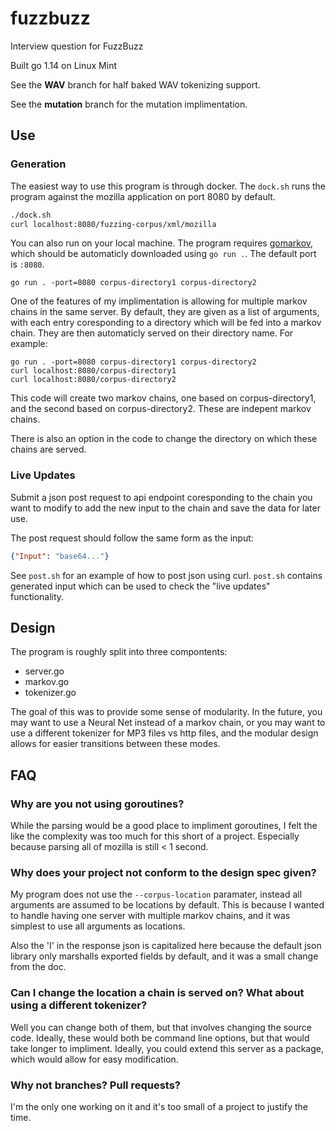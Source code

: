 # fuzzbuzz
Interview question for FuzzBuzz

Built go 1.14 on Linux Mint

See the **WAV** branch for half baked WAV tokenizing support. 

See the **mutation** branch for the mutation implimentation. 

## Use

### Generation
The easiest way to use this program is through docker. The `dock.sh` runs the program against the mozilla application on port 8080 by default.
```bash
./dock.sh
curl localhost:8080/fuzzing-corpus/xml/mozilla
```

You can also run on your local machine. The program requires [gomarkov](https://github.com/mb-14/gomarkov), which should be automaticly downloaded using `go run .`. The default port is `:8080`.
```golang
go run . -port=8080 corpus-directory1 corpus-directory2
```


One of the features of my implimentation is allowing for multiple markov chains in the same server. By default, they are given as a list of arguments, with each entry coresponding to a directory which will be fed into a markov chain. They are then automaticly served on their directory name. For example:
```golang
go run . -port=8080 corpus-directory1 corpus-directory2
curl localhost:8080/corpus-directory1
curl localhost:8080/corpus-directory2
```
This code will create two markov chains, one based on corpus-directory1, and the second based on corpus-directory2. These are indepent markov chains.

There is also an option in the code to change the directory on which these chains are served.

### Live Updates
Submit a json post request to api endpoint coresponding to the chain you want to modify to add the new input to the chain and save the data for later use.

The post request should follow the same form as the input:
```json
{"Input": "base64..."}
```

See `post.sh` for an example of how to post json using curl. `post.sh` contains generated input which can be used to check the "live updates" functionality. 

## Design
The program is roughly split into three compontents:
- server.go
- markov.go
- tokenizer.go

The goal of this was to provide some sense of modularity. In the future, you may want to use a Neural Net instead of a markov chain, or you may want to use a different tokenizer for MP3 files vs http files, and the modular design allows for easier transitions between these modes.

## FAQ

### Why are you not using goroutines?
While the parsing would be a good place to impliment goroutines, I felt the like the complexity was too much for this short of a project. Especially because parsing all of mozilla is still < 1 second.

### Why does your project not conform to the design spec given?
My program does not use the `--corpus-location` paramater, instead all arguments are assumed to be locations by default. This is because I wanted to handle having one server with multiple markov chains, and it was simplest to use all arguments as locations.

Also the 'I' in the response json is capitalized here because the default json library only marshalls exported fields by default, and it was a small change from the doc. 

### Can I change the location a chain is served on? What about using a different tokenizer?
Well you can change both of them, but that involves changing the source code. Ideally, these would both be command line options, but that would take longer to impliment. Ideally, you could extend this server as a package, which would allow for easy modification.

### Why not branches? Pull requests?
I'm the only one working on it and it's too small of a project to justify the time.
